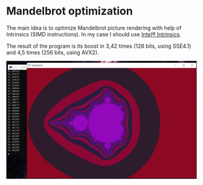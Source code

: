 # Mandelbrot optimization

The main idea is to optimize Mandelbrot picture rendering with help of Intrinsics (SIMD instructions). In my case I should use [Intel® Intrinsics](https://software.intel.com/sites/landingpage/IntrinsicsGuide/).

The result of the program is its boost in 3,42 times (128 bits, using SSE4.1) and 4,5 times (256 bits, using AVX2).

<img src="Result.png" alt="drawing" width="600"/>
